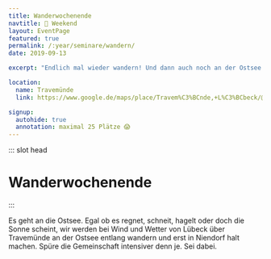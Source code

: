 ```yaml
---
title: Wanderwochenende
navtitle: 🚶 Weekend
layout: EventPage
featured: true
permalink: /:year/seminare/wandern/
date: 2019-09-13

excerpt: "Endlich mal wieder wandern! Und dann auch noch an der Ostsee."

location:
  name: Travemünde
  link: https://www.google.de/maps/place/Travem%C3%BCnde,+L%C3%BCbeck/@53.9610605,10.8249303,13z/data=!3m1!4b1!4m5!3m4!1s0x47ad8ac164224bcf:0x35fa54a19dd080ad!8m2!3d53.9600008!4d10.8535751

signup:
  autohide: true
  annotation: maximal 25 Plätze 😱
---
```


::: slot head

# Wander&shy;wochenende

:::

Es geht an die Ostsee. Egal ob es regnet, schneit, hagelt oder doch die Sonne scheint, wir werden bei Wind und Wetter von Lübeck über Travemünde an der Ostsee entlang wandern und erst in Niendorf halt machen. Spüre die Gemeinschaft intensiver denn je. Sei dabei.
